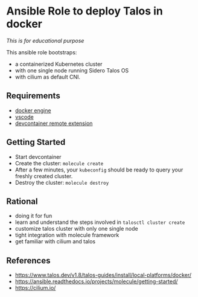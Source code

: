 # Ansible Role to deploy Talos in docker

*This is for educational purpose*

This ansible role bootstraps:
- a containerized Kubernetes cluster
- with one single node running Sidero Talos OS
- with cilium as default CNI.

## Requirements

- [docker engine](https://docs.docker.com/engine/install/)
- [vscode](https://code.visualstudio.com/)
- [devcontainer remote extension](https://marketplace.visualstudio.com/items?itemName=ms-vscode-remote.remote-containers)

## Getting Started

- Start devcontainer
- Create the cluster: `molecule create`
- After a few minutes, your `kubeconfig` should be ready to query your freshly created cluster.
- Destroy the cluster: `molecule destroy`

## Rational

- doing it for fun
- learn and understand the steps involved in `talosctl cluster create`
- customize talos cluster with only one single node
- tight integration with molecule framework
- get familiar with cilium and talos

## References

- https://www.talos.dev/v1.8/talos-guides/install/local-platforms/docker/
- https://ansible.readthedocs.io/projects/molecule/getting-started/
- https://cilium.io/
